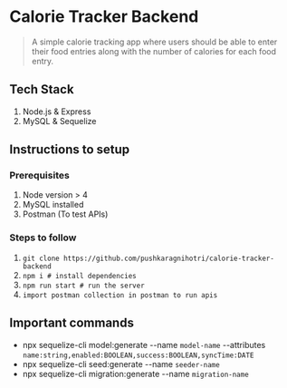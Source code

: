 # Calorie Tracker Backend

> A simple calorie tracking app where users should be able to enter their food entries along with the number of calories for each food entry.

## Tech Stack

1. Node.js & Express
2. MySQL & Sequelize

## Instructions to setup

### Prerequisites

1. Node version > 4
2. MySQL installed
3. Postman (To test APIs)

### Steps to follow

1. `git clone https://github.com/pushkaragnihotri/calorie-tracker-backend`
2. `npm i # install dependencies`
3. `npm run start # run the server`
4. `import postman collection in postman to run apis`

## Important commands

- npx sequelize-cli model:generate --name `model-name` --attributes `name:string,enabled:BOOLEAN,success:BOOLEAN,syncTime:DATE`
- npx sequelize-cli seed:generate --name `seeder-name`
- npx sequelize-cli migration:generate --name `migration-name`
